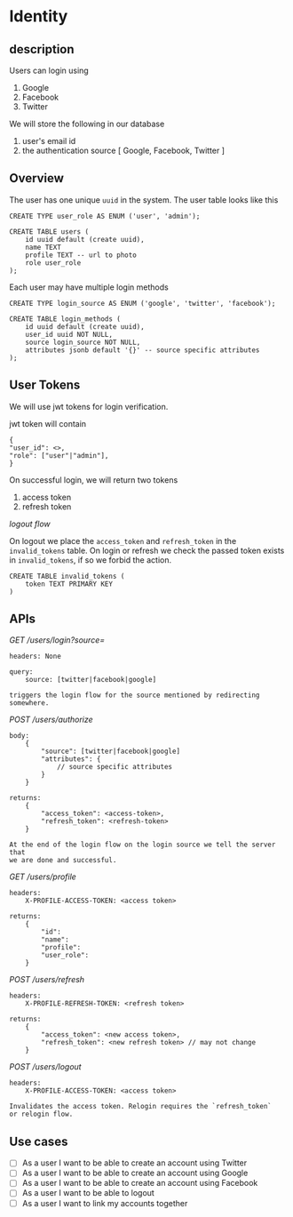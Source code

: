 # Identity

## description

Users can login using 

1. Google
2. Facebook
3. Twitter

We will store the following in our database
1. user's email id
2. the authentication source [ Google, Facebook, Twitter ]

## Overview 

The user has one unique `uuid` in the system. 
The user table looks like this

```
CREATE TYPE user_role AS ENUM ('user', 'admin');

CREATE TABLE users (
    id uuid default (create uuid),
    name TEXT
    profile TEXT -- url to photo
    role user_role
);
```

Each user may have multiple login methods

```
CREATE TYPE login_source AS ENUM ('google', 'twitter', 'facebook');

CREATE TABLE login_methods (
    id uuid default (create uuid),
    user_id uuid NOT NULL,
    source login_source NOT NULL,
    attributes jsonb default '{}' -- source specific attributes
);
```

## User Tokens

We will use jwt tokens for login verification.

jwt token will contain

```
{
"user_id": <>,
"role": ["user"|"admin"],
}
```

On successful login, we will return two tokens 
1. access token
2. refresh token

*logout flow*

On logout we place the `access_token` and `refresh_token` in the `invalid_tokens` table.
On login or refresh we check the passed token exists in `invalid_tokens`, if so we forbid
the action.

```
CREATE TABLE invalid_tokens (
    token TEXT PRIMARY KEY
)
```
## APIs

*GET /users/login?source=*
    
    headers: None
    
    query: 
        source: [twitter|facebook|google]
        
    triggers the login flow for the source mentioned by redirecting somewhere.

*POST /users/authorize*

    body:
        {
            "source": [twitter|facebook|google]
            "attributes": {
                // source specific attributes
            }
        }
    
    returns:
        {
            "access_token": <access-token>,
            "refresh_token": <refresh-token>
        }
        
    At the end of the login flow on the login source we tell the server that 
    we are done and successful.

*GET /users/profile*

    headers:
        X-PROFILE-ACCESS-TOKEN: <access token> 

    returns:
        {
            "id":
            "name":
            "profile":
            "user_role":
        }
        
*POST /users/refresh*

    headers:
        X-PROFILE-REFRESH-TOKEN: <refresh token>
    
    returns:
        {
            "access_token": <new access token>,
            "refresh_token": <new refresh token> // may not change
        }
        
*POST /users/logout*

    headers:
        X-PROFILE-ACCESS-TOKEN: <access token>
    
    Invalidates the access token. Relogin requires the `refresh_token`
    or relogin flow.
    
## Use cases

- [ ] As a user I want to be able to create an account using Twitter
- [ ] As a user I want to be able to create an account using Google
- [ ] As a user I want to be able to create an account using Facebook
- [ ] As a user I want to be able to logout
- [ ] As a user I want to link my accounts together
